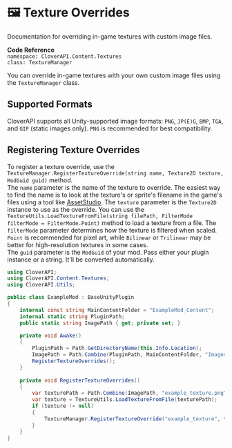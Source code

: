 # 🖼️ Texture Overrides

<show-structure for="chapter" depth="2"/>

<link-summary>
Documentation for overriding in-game textures with custom image files.
</link-summary>

**Code Reference**  
`namespace: CloverAPI.Content.Textures`  
`class: TextureManager`

You can override in-game textures with your own custom image files using the `TextureManager` class.

## Supported Formats
CloverAPI supports all Unity-supported image formats: `PNG`, `JP(E)G`, `BMP`, `TGA`, and `GIF` (static images only).
`PNG` is recommended for best compatibility.

## Registering Texture Overrides
To register a texture override, use the `TextureManager.RegisterTextureOverride(string name, Texture2D texture, ModGuid guid)` method.  
The `name` parameter is the name of the texture to override. The easiest way to find the name is to look at the texture's or sprite's filename in the game's files using a tool like [AssetStudio](https://github.com/aelurum/AssetStudio).
The `texture` parameter is the `Texture2D` instance to use as the override. You can use the `TextureUtils.LoadTextureFromFile(string filePath, FilterMode filterMode = FilterMode.Point)` method to load a texture from a file. The `filterMode` parameter determines how the texture is filtered when scaled. `Point` is recommended for pixel art, while `Bilinear` or `Trilinear` may be better for high-resolution textures in some cases.  
The `guid` parameter is the `ModGuid` of your mod. Pass either your plugin instance or a string. It'll be converted automatically.

```C#
using CloverAPI;
using CloverAPI.Content.Textures;
using CloverAPI.Utils;

public class ExampleMod : BaseUnityPlugin
{
    internal const string MainContentFolder = "ExampleMod_Content";
    internal static string PluginPath;
    public static string ImagePath { get; private set; }

    private void Awake()
    {
        PluginPath = Path.GetDirectoryName(this.Info.Location);
        ImagePath = Path.Combine(PluginPath, MainContentFolder, "Images");
        RegisterTextureOverrides();
    }
    
    private void RegisterTextureOverrides()
    {
        var texturePath = Path.Combine(ImagePath, "example_texture.png");
        var texture = TextureUtils.LoadTextureFromFile(texturePath);
        if (texture != null)
        {
            TextureManager.RegisterTextureOverride("example_texture", texture, this);
        }
    }
}
```